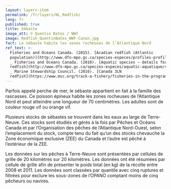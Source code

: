```yaml
---
layout: layers-item
permalink: /fr/layers/NL_Redfish/
lang: fr
published: true
title: Sébaste
image_att: © Quentin Bates / WWf
image: Redfish_QuentinBates_WWF-Canon.jpg
fact: Le sébaste habite les zones rocheuses de l’Atlantique Nord
ref_text: >-
  Fisheries and Oceans Canada. (2015). [Acadian redfish (Atlantic
  population)](http://www.dfo-mpo.gc.ca/species-especes/profiles-profils/acadia-redfish-sebaste-acadie-eng.html)
  _ Fisheries and Oceans Canada. (2010). [Aquatic species – details for
  redfish](http://www.dfo-mpo.gc.ca/species-especes/aquatic-aquatique/redfish-sebaste-eng.htm)
  _ Marine Stewardship Council. (2016). [Canada 3LN
  redfish](https://www.msc.org/track-a-fishery/fisheries-in-the-program/in-assessment/north-west-atlantic/canada-3ln-redfish)
---
```

Parfois appelé perche de mer, le sébaste appartient en fait à la famille des rascasses. Ce poisson épineux habite les zones rocheuses de l’Atlantique Nord et peut atteindre une longueur de 70 centimètres. Les adultes sont de couleur rouge vif ou orange vif.

Plusieurs stocks de sébastes se trouvent dans les eaux au large de Terre-Neuve. Ces stocks sont étudiés et gérés à la fois par Pêches et Océans Canada et par l’Organisation des pêches de l’Atlantique Nord-Ouest, selon l’emplacement du stock, compte tenu du fait qu’un des stocks chevauche la Zone économique exclusive (ZEE) du Canada et l’autre est pêché à l’extérieur de la ZEE.

Les données sur les pêches à Terre-Neuve sont présentées par cellules de grille de 20 kilomètres sur 20 kilomètres. Les données ont été résumées par cellule de grille afin de présenter le poids total (en kg) de la récolte entre 2008 et 2011. Les données sont classées par quantile avec cinq ruptures et filtrées pour exclure les sous-zones de l’OPANO comptant moins de cinq pêcheurs ou navires.
